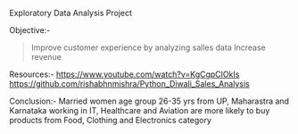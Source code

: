 Exploratory Data Analysis Project

Objective:-
>Improve customer experience by analyzing salles data
>Increase revenue


Resources:-
    https://www.youtube.com/watch?v=KgCgpCIOkIs
    https://github.com/rishabhnmishra/Python_Diwali_Sales_Analysis


Conclusion:-
Married women age group 26-35 yrs from UP,  Maharastra and Karnataka working in IT, Healthcare and Aviation are more likely to buy products from Food, Clothing and Electronics category


